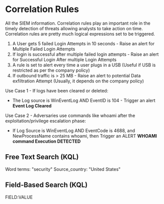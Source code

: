 # Correlation Rules
All the SIEM information.
Correlation rules play an important role in the timely detection of threats allowing analysts to take action on time. Correlation rules are pretty much logical expressions set to be triggered.

1. A User gets 5 failed Login Attempts in 10 seconds - Raise an alert for Multiple Failed Login Attempts
2. If login is successful after multiple failed login attempts - Raise an alert for Successful Login After multiple Login Attempts
3. A rule is set to alert every time a user plugs in a USB (Useful if USB is restricted as per the company policy)
4. If outbound traffic is > 25 MB - Raise an alert to potential Data exfiltration Attempt (Usually, it depends on the company policy)


Use Case 1 - If logs have been cleared or deleted:
- The Log source is WinEventLog AND EventID is 104 - Trigger an alert **Event Log Cleared**

Use Case 2 - Adversaries use commands like whoami after the exploitation/privilege escalation phase:
- If Log Source is WinEventLog AND EventCode is 4688, and NewProcessName contains whoami, then Trigger an ALERT **WHOAMI command Execution DETECTED**


## **Free Text Search (KQL)**
Word terms: "security"
Source_country: "United States"

## **Field-Based Search (KQL)**
FIELD:VALUE
